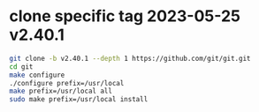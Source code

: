 # clone specific tag 2023-05-25 v2.40.1


```sh
git clone -b v2.40.1 --depth 1 https://github.com/git/git.git
cd git
make configure
./configure prefix=/usr/local
make prefix=/usr/local all
sudo make prefix=/usr/local install
```
